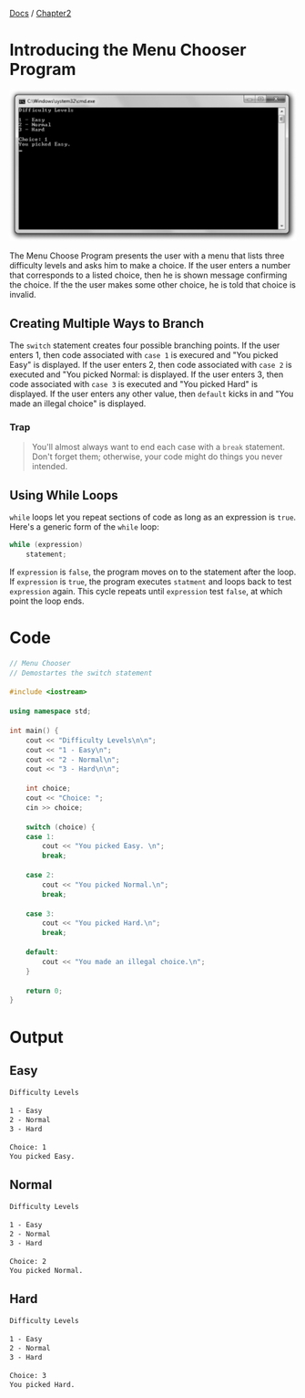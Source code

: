 [Docs](../../) / [Chapter2](../)
# Introducing the Menu Chooser Program

![ScreenShot](../../web/Beginning_Cpp_Through_Game_Programming/Image_089.gif)

The Menu Choose Program presents the user with a menu that lists three difficulty levels and asks him to make a choice. If the user enters a number that corresponds to a listed choice, then he is shown message confirming the choice. If the the user makes some other choice, he is told that choice is invalid.

## Creating Multiple Ways to Branch

The `switch` statement creates four possible branching points. If the user enters 1, then code associated with `case 1` is execured and "You picked Easy" is displayed. If the user enters 2, then code associated with `case 2` is executed and "You picked Normal: is displayed. If the user enters 3, then code associated with `case 3` is executed and "You picked Hard" is displayed. If the user enters any other value, then `default` kicks in and "You made an illegal choice" is displayed.

### Trap
> You'll almost always want to end each case with a `break` statement. Don't forget them; otherwise, your code might do things you never intended.

## Using While Loops

`while` loops let you repeat sections of code as long as an expression is `true`. Here's a generic form of the `while` loop:

```cpp
while (expression)
    statement;
```

If `expression` is `false`, the program moves on to the statement after the loop. If `expression` is `true`, the program executes `statment` and loops back to test `expression` again. This cycle repeats until `expression` test `false`, at which point the loop ends.

# Code
```cpp
// Menu Chooser
// Demostartes the switch statement

#include <iostream>

using namespace std;

int main() {
	cout << "Difficulty Levels\n\n";
	cout << "1 - Easy\n";
	cout << "2 - Normal\n";
	cout << "3 - Hard\n\n";

	int choice;
	cout << "Choice: ";
	cin >> choice;

	switch (choice) {
	case 1: 
		cout << "You picked Easy. \n";
		break;

	case 2: 
		cout << "You picked Normal.\n";
		break;

	case 3: 
		cout << "You picked Hard.\n";
		break;

	default:
		cout << "You made an illegal choice.\n";
	}

	return 0;
}
```

# Output

## Easy
```
Difficulty Levels

1 - Easy
2 - Normal
3 - Hard

Choice: 1
You picked Easy.
```

## Normal
```
Difficulty Levels

1 - Easy
2 - Normal
3 - Hard

Choice: 2
You picked Normal.
```

## Hard
```
Difficulty Levels

1 - Easy
2 - Normal
3 - Hard

Choice: 3
You picked Hard.
```